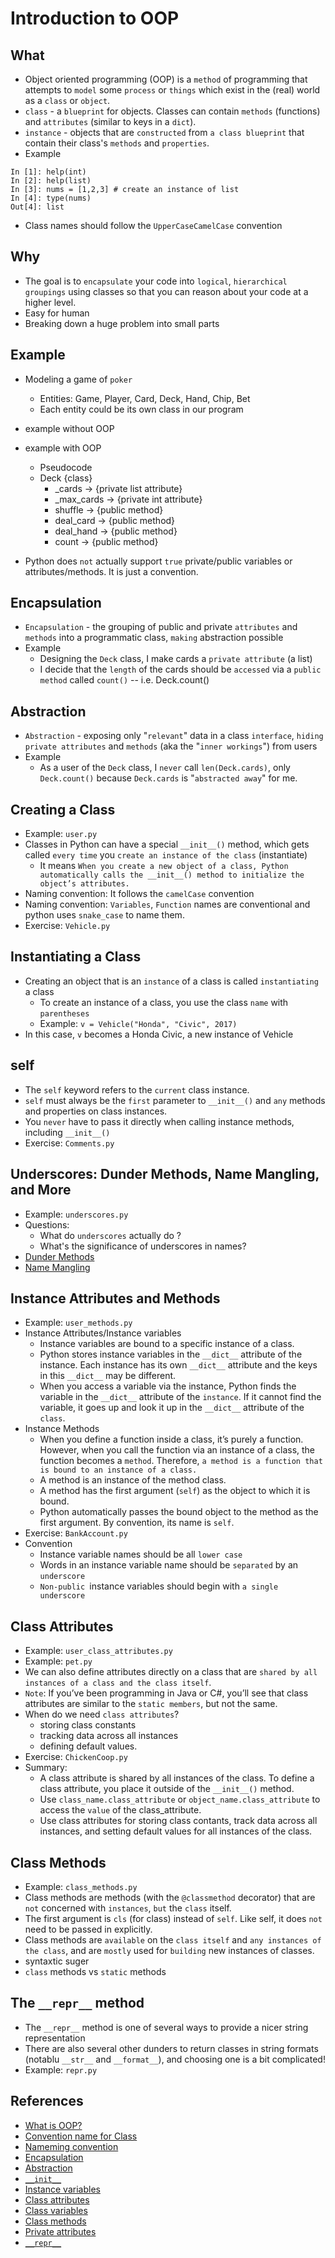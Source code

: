 # Introduction to OOP

## What
- Object oriented programming (OOP) is a `method` of programming that attempts to `model` some `process` or `things` which exist in the (real) world as a `class` or `object`.
- `class` - a `blueprint` for objects. Classes can contain `methods` (functions) and `attributes` (similar to keys in a `dict`).
- `instance` - objects that are `constructed` from `a class blueprint` that contain their class's `methods` and `properties`.
- Example
```
In [1]: help(int)
In [2]: help(list)
In [3]: nums = [1,2,3] # create an instance of list
In [4]: type(nums)
Out[4]: list
```
- Class names should follow the `UpperCaseCamelCase` convention

## Why
- The goal is to `encapsulate` your code into `logical`, `hierarchical groupings` using classes so that you can reason about your code at a higher level.
- Easy for human
- Breaking down a huge problem into small parts

## Example
- Modeling a game of `poker`
    - Entities: Game, Player, Card, Deck, Hand, Chip, Bet
    - Each entity could be its own class in our program

- example without OOP

- example with OOP
    - Pseudocode
    - Deck {class}
        - _cards -> {private list attribute}
        - _max_cards -> {private int attribute}
        - shuffle -> {public method}
        - deal_card -> {public method}
        - deal_hand -> {public method}
        - count -> {public method}
- Python does `not` actually support `true` private/public variables or attributes/methods. It is just a convention.

## Encapsulation
- `Encapsulation` - the grouping of public and private `attributes` and `methods` into a programmatic class, `making` abstraction possible
- Example
    - Designing the `Deck` class, I make cards a `private attribute` (a list)
    - I decide that the `length` of the cards should be `accessed` via a `public method` called `count()` -- i.e. Deck.count()

## Abstraction
- `Abstraction` - exposing only "`relevant`" data in a class `interface`, `hiding private attributes` and `methods` (aka the "`inner workings`") from users
- Example
    - As a user of the `Deck` class, I `never` call `len(Deck.cards)`, only `Deck.count()` because `Deck.cards` is "`abstracted away`" for me.

## Creating a Class
- Example: `user.py`
- Classes in Python can have a special `__init__()` method, which gets called `every time` you `create an instance of the class` (instantiate)
    - It means `When you create a new object of a class, Python automatically calls the __init__() method to initialize the object’s attributes.`
- Naming convention: It follows the `camelCase` convention
- Naming convention: `Variables`, `Function` names are conventional and python uses `snake_case` to name them.
- Exercise: `Vehicle.py`

## Instantiating a Class
- Creating an object that is an `instance` of a class is called `instantiating` a class
    - To create an instance of a class, you use the class `name` with `parentheses`
    - Example: `v = Vehicle("Honda", "Civic", 2017)`
- In this case, `v` becomes a Honda Civic, a new instance of Vehicle

## self
- The `self` keyword refers to the `current` class instance.
- `self` must always be the `first` parameter to `__init__()` and `any` methods and properties on class instances.
- You `never` have to pass it directly when calling instance methods, including `__init__()`
- Exercise: `Comments.py`

## Underscores: Dunder Methods, Name Mangling, and More
- Example: `underscores.py`
- Questions:
    - What do `underscores` actually do ?
    - What's the significance of underscores in names?
- [Dunder Methods](https://mathspp.com/blog/pydonts/dunder-methods)
- [Name Mangling](https://www.geeksforgeeks.org/name-mangling-in-python/)

## Instance Attributes and Methods
- Example: `user_methods.py`
- Instance Attributes/Instance variables
    - Instance variables are bound to a specific instance of a class.
    - Python stores instance variables in the `__dict__` attribute of the instance. Each instance has its own `__dict__` attribute and the keys in this `__dict__` may be different.
    - When you access a variable via the instance, Python finds the variable in the `__dict__` attribute of the `instance`. If it cannot find the variable, it goes up and look it up in the `__dict__` attribute of the `class`.
- Instance Methods
    - When you define a function inside a class, it’s purely a function. However, when you call the function via an instance of a class, the function becomes a `method`. Therefore, `a method is a function that is bound to an instance of a class.`
    - A method is an instance of the method class.
    - A method has the first argument (`self`) as the object to which it is bound.
    - Python automatically passes the bound object to the method as the first argument. By convention, its name is `self`.
- Exercise: `BankAccount.py`
- Convention
    - Instance variable names should be all `lower case`
    - Words in an instance variable name should be `separated` by an `underscore`
    - `Non-public `instance variables should begin with `a single underscore`

## Class Attributes
- Example: `user_class_attributes.py`
- Example: `pet.py`
- We can also define attributes directly on a class that are `shared by all instances of a class and the class itself`.
- `Note`: If you’ve been programming in Java or C#, you’ll see that class attributes are similar to the `static members`, but not the same.
- When do we need `class attributes`?
    - storing class constants
    - tracking data across all instances
    - defining default values.
- Exercise: `ChickenCoop.py`
- Summary:
    - A class attribute is shared by all instances of the class. To define a class attribute, you place it outside of the `__init__()` method.
    - Use `class_name.class_attribute` or `object_name.class_attribute` to access the `value` of the class_attribute.
    - Use class attributes for storing class contants, track data across all instances, and setting default values for all instances of the class.

## Class Methods
- Example: `class_methods.py`
- Class methods are methods (with the `@classmethod` decorator) that are `not` concerned with `instances`, `but` the `class` itself.
- The first argument is `cls` (for class) instead of `self`. Like self, it does `not` need to be passed in explicitly.
- Class methods are `available` on the `class itself` and `any instances of the class`, and are `mostly` used for `building` new instances of classes.
- syntaxtic suger
- `class` methods vs `static` methods

## The `__repr__` method
- The `__repr__` method is one of several ways to provide a nicer string representation
- There are also several other dunders to return classes in string formats (notablu `__str__` and `__format__`), and choosing one is a bit complicated!
- Example: `repr.py`

## References
- [What is OOP?](https://www.freecodecamp.org/news/object-oriented-programming-python/?fbclid=IwAR3qiQsTbuU16kOzQGG5I45kEnJgy_gXHY1ZjWXjgBErNinyB37uRfalBHQ#what-is-oop)
- [Convention name for Class](https://peps.python.org/pep-0008/#class-names)
- [Nameming convention](https://visualgit.readthedocs.io/en/latest/pages/naming_convention.html)
- [Encapsulation](https://www.pythontutorial.net/python-oop/python-private-attributes/)
- [Abstraction](https://www.freecodecamp.org/news/what-is-abstraction-in-programming/)
- [`__init__`](https://www.pythontutorial.net/python-oop/python-__init__/)
- [Instance variables](https://www.pythontutorial.net/python-oop/python-instance-variables/)
- [Class attributes](https://www.pythontutorial.net/python-oop/python-class-attributes/)
- [Class variables](https://www.pythontutorial.net/python-oop/python-class-variables/)
- [Class methods](https://www.pythontutorial.net/python-oop/python-class-methods/)
- [Private attributes](https://www.pythontutorial.net/python-oop/python-private-attributes/)
- [`__repr__`](https://www.pythontutorial.net/python-oop/python-__repr__/)